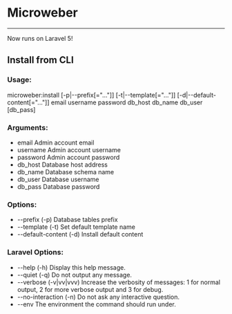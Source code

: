 # Microweber
---
Now runs on Laravel 5!


## Install from CLI
### Usage:
microweber:install [-p|--prefix[="..."]] [-t|--template[="..."]] [-d|--default-content[="..."]] email username password db_host db_name db_user [db_pass]

### Arguments:
* email                  Admin account email
* username               Admin account username
* password               Admin account password
* db_host                Database host address
* db_name                Database schema name
* db_user                Database username
* db_pass                Database password

### Options:
* --prefix (-p)          Database tables prefix
* --template (-t)        Set default template name
* --default-content (-d) Install default content
### Laravel Options:
* --help (-h)            Display this help message.
* --quiet (-q)           Do not output any message.
* --verbose (-v|vv|vvv)  Increase the verbosity of messages: 1 for normal output, 2 for more verbose output and 3 for debug.
* --no-interaction (-n)  Do not ask any interactive question.
* --env                  The environment the command should run under.
